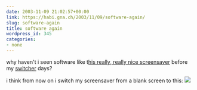 ```yaml
---
date: 2003-11-09 21:02:57+00:00
link: https://habi.gna.ch/2003/11/09/software-again/
slug: software-again
title: software again
wordpress_id: 345
categories:
- none
---
```


why haven't i seen software like t[his really, really nice screensaver](http://www.zugakousaku.com/web_data/20th_e/index.shtml) before my [switcher](https://apple.com/switch/) days?

i think from now on i switch my screensaver from a blank screen to this: 
[![](https://habi.gna.ch/blog/images/capture01-tm.jpg)](https://habi.gna.ch/blog/images/capture01.jpg)
